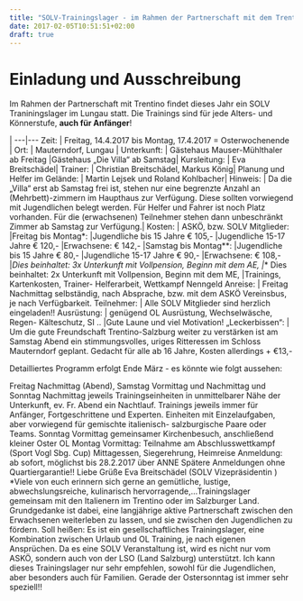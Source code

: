 ```yaml
---
title: "SOLV-Trainingslager - im Rahmen der Partnerschaft mit dem Trentino"
date: 2017-02-05T10:51:51+02:00
draft: true
---
```


# Einladung und Ausschreibung

Im Rahmen der Partnerschaft mit Trentino findet dieses Jahr ein SOLV Traniningslager im Lungau statt. Die Trainings sind für jede Alters- und Könnerstufe, **auch für Anfänger**!

 |
---|---
Zeit: | Freitag, 14.4.2017 bis Montag, 17.4.2017 = Osterwochenende |
Ort: | Mauterndorf, Lungau |
Unterkunft: | Gästehaus Mauser-Mühlthaler ab Freitag
 |Gästehaus „Die Villa“ ab Samstag|
Kursleitung: | Eva Breitschädel|
Trainer: | Christian Breitschädel, Markus König|
Planung und Helfer im Gelände: | Martin Lejsek und Roland Kohlbacher|
Hinweis: | Da die „Villa“ erst ab Samstag frei ist, stehen nur eine begrenzte Anzahl an (Mehrbett)-zimmern im Haupthaus zur Verfügung. Diese sollten vorwiegend mit Jugendlichen belegt werden. Für Helfer und Fahrer ist noch Platz vorhanden. Für die (erwachsenen) Teilnehmer stehen dann unbeschränkt Zimmer ab Samstag zur Verfügung.|
Kosten: | ASKÖ, bzw. SOLV Mitglieder:
 |Freitag bis Montag*:
 |Jugendliche bis 15 Jahre € 105,-
 |Jugendliche 15-17 Jahre € 120,-
 |Erwachsene: € 142,-
 |Samstag bis Montag**:
 |Jugendliche bis 15 Jahre € 80,-
 |Jugendliche 15-17 Jahre € 90,-
 |Erwachsene: € 108,-
 |*Dies beinhaltet: 3x Unterkunft mit Vollpension, Beginn mit dem AE,
 |** Dies beinhaltet: 2x Unterkunft mit Vollpension, Beginn mit dem ME,
 |Trainings, Kartenkosten, Trainer- Helferarbeit, Wettkampf Nenngeld
Anreise: | Freitag Nachmittag selbständig, nach Absprache, bzw. mit dem ASKÖ Vereinsbus, je nach Verfügbarkeit.
Teilnehmer: | Alle SOLV Mitglieder sind herzlich eingeladen!!
Ausrüstung: | genügend OL Ausrüstung, Wechselwäsche, Regen- Kälteschutz, SI ..
 |Gute Laune und viel Motivation!
„Leckerbissen“: | Um die gute Freundschaft Trentino-Salzburg weiter zu verstärken ist am Samstag Abend ein stimmungsvolles, uriges Ritteressen im Schloss
Mauterndorf geplant. Gedacht für alle ab 16 Jahre, Kosten allerdings + €13,-

Detailliertes Programm erfolgt Ende März - es könnte wie folgt aussehen:

Freitag Nachmittag (Abend), Samstag Vormittag und Nachmittag und Sonntag Nachmittag
jeweils Trainingseinheiten in unmittelbarer Nähe der Unterkunft, ev. Fr. Abend ein Nachtlauf.
Trainings jeweils immer für Anfänger, Fortgeschrittene und Experten. Einheiten mit
Einzelaufgaben, aber vorwiegend für gemischte italienisch- salzburgische Paare oder Teams.
Sonntag Vormittag gemeinsamer Kirchenbesuch, anschließend kleiner Oster OL
Montag Vormittag: Teilnahme am Abschlusswettkampf (Sport Vogl Sbg. Cup)
Mittagessen, Siegerehrung, Heimreise
Anmeldung: ab sofort, möglichst bis 28.2.2017 über ANNE
Spätere Anmeldungen ohne Quartiergarantie!!
Liebe Grüße
Eva Breitschädel (SOLV Vizepräsidentin )
*Viele von euch erinnern sich gerne an gemütliche, lustige, abwechslungsreiche, kulinarisch
hervorragende,...Trainingslager gemeinsam mit den Italienern im Trentino oder im Salzburger
Land.
Grundgedanke ist dabei, eine langjährige aktive Partnerschaft zwischen den Erwachsenen
weiterleben zu lassen, und sie zwischen den Jugendlichen zu fördern.
Soll heißen: Es ist ein gesellschaftliches Trainingslager, eine Kombination zwischen Urlaub
und OL Training, je nach eigenen Ansprüchen.
Da es eine SOLV Veranstaltung ist, wird es nicht nur vom ASKÖ, sondern auch von der LSO
(Land Salzburg) unterstützt.
Ich kann dieses Trainingslager nur sehr empfehlen, sowohl für die Jugendlichen, aber
besonders auch für Familien. Gerade der Ostersonntag ist immer sehr speziell!!
